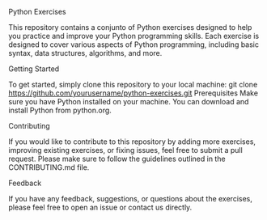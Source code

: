 Python Exercises

This repository contains a conjunto of Python exercises designed to help you practice and
improve your Python programming skills. Each exercise is designed to cover various aspects
of Python programming, including basic syntax, data structures, algorithms, and more.

Getting Started

To get started, simply clone this repository to your local machine:
git clone https://github.com/yourusername/python-exercises.git
Prerequisites
Make sure you have Python installed on your machine. You can download and install Python
from python.org.

Contributing

If you would like to contribute to this repository by adding more exercises, improving
existing exercises, or fixing issues, feel free to submit a pull request. Please make
sure to follow the guidelines outlined in the CONTRIBUTING.md file.

Feedback

If you have any feedback, suggestions, or questions about the exercises, please feel free
to open an issue or contact us directly.
